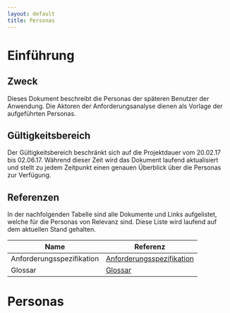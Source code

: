 ```yaml
---
layout: default
title: Personas
---
```


# Einführung
## Zweck

Dieses Dokument beschreibt die Personas der späteren Benutzer der Anwendung. Die Aktoren der Anforderungsanalyse dienen als Vorlage der aufgeführten Personas.

## Gültigkeitsbereich

Der Gültigkeitsbereich beschränkt sich auf die Projektdauer vom 20.02.17 bis 02.06.17. Während dieser Zeit wird das Dokument laufend aktualisiert und stellt zu jedem Zeitpunkt einen genauen Überblick über die Personas zur Verfügung.

## Referenzen

In der nachfolgenden Tabelle sind alle Dokumente und Links aufgelistet, welche für die Personas von Relevanz sind. Diese Liste wird laufend auf dem aktuellen Stand gehalten.

| **Name**                          | **Referenz**                                                                                                                                                                                                                                         |
| --------------------------------- | ---------------------------------------------------------------------------------------------------------------------------------------------------------------------------------------------------------------------------------------------------- |
| Anforderungsspezifikation         | [Anforderungsspezifikation](https://gitlab.com/engineering-projekt/examibur/raw/master/docs/anforderungen/anforderungsspezifikation.md)                                                                                                                         |
| Glossar                           | [Glossar](https://gitlab.com/engineering-projekt/examibur/blob/master/docs/projektplan/glossar.md)                                                                                                                                                   |

# Personas

